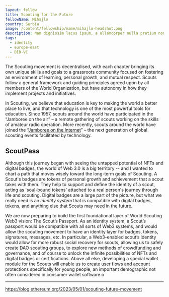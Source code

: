```yaml
---
layout: fellow
title: Scouting for the Future
fellowName: Mihajlo
country: Serbia
image: /content/fellowship/name/mihajlo-headshot.png
description: Nam dignissim lacus ipsum, a ullamcorper nulla pretium non. Aliquam sed enim faucibus, pulvinar felis at, vulputate augue.
tags:
  - identity
  - europe-east
  - DID-VC
---
```

The Scouting movement is decentralised, with each chapter bringing its own unique skills and goals to a grassroots community focused on fostering an environment of learning, personal growth, and mutual respect. Scouts follow a general framework and guiding principles agreed upon by all members of the World Organization, but have autonomy in how they implement projects and initiatives.

In Scouting, we believe that education is key to making the world a better place to live, and that technology is one of the most powerful tools for education. Since 1957, scouts around the world have participated in the “Jamboree on the air” – a remote gathering of scouts working on the skills of amateur radio operation. More recently, scouts around the world have joined the “[Jamboree on the Internet](https://www.jotajoti.info/)” – the next generation of global scouting events facilitated by technology.

## ScoutPass

Although this journey began with seeing the untapped potential of NFTs and digital badges, the world of Web 3.0 is a big territory -- and I wanted to chart a path that moves wisely toward the long-term goals of Scouting. A Scout's badges are tokens of personal growth and achievement that a scout takes with them. They help to support and define the identity of a scout, acting as 'soul-bound tokens' attached to a real person's journey through life and scouting. Digital badges are a large part of the picture, but what we really need is an _identity system_ that is compatible with digital badges, tokens, and anything else that Scouts may need in the future.

We are now preparing to build the first foundational layer of World Scouting Web3 vision: The Scout’s Passport. As an identity system, a Scout’s passport would be compatible with all sorts of Web3 systems, and would allow the scouting movement to have an identity layer for badges, tokens, signatures, messages, etc. In particular, a Web3-enabled scout’s identity would allow for more robust social recovery for scouts, allowing us to safely create DAO scouting groups, to explore new methods of crowdfunding and governance, and of course to unlock the infinite possibilities of NFTs and digital badges or certifications. Above all else, developing a special wallet module for the Scouts will enable us to create user flows and account protections specifically for young people, an important demographic not often considered in consumer wallet software.o

---
https://blog.ethereum.org/2023/05/01/scouting-future-movement
